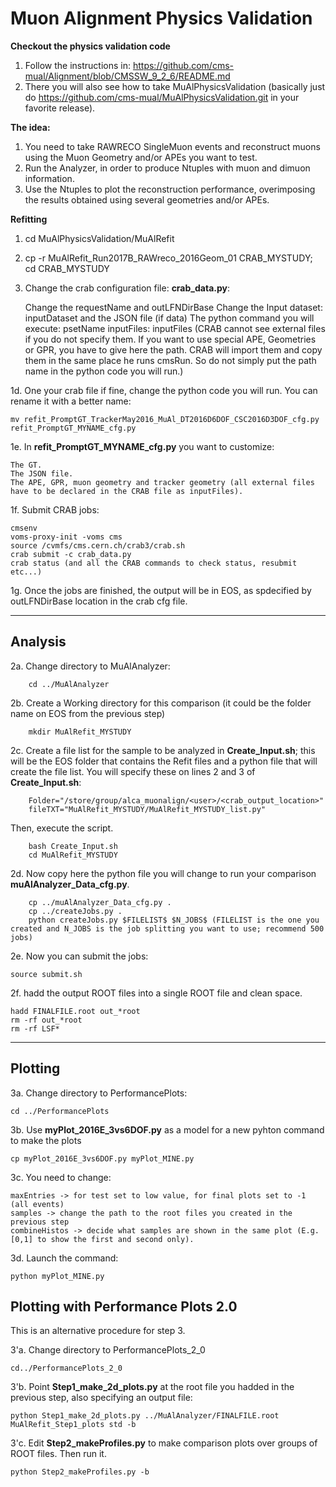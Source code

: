 # Muon Alignment Physics Validation

**Checkout the physics validation code**
1. Follow the instructions in: https://github.com/cms-mual/Alignment/blob/CMSSW_9_2_6/README.md
2. There you will also see how to take MuAlPhysicsValidation (basically just do https://github.com/cms-mual/MuAlPhysicsValidation.git in your favorite release).

**The idea:**
1. You need to take RAWRECO SingleMuon events and reconstruct muons using the Muon Geometry and/or APEs you want to test.
2. Run the Analyzer, in order to produce Ntuples with muon and dimuon information.
3. Use the Ntuples to plot the reconstruction performance, overimposing the results obtained using several geometries and/or APEs.

**Refitting**

1. cd MuAlPhysicsValidation/MuAlRefit
2. cp -r MuAlRefit_Run2017B_RAWreco_2016Geom_01 CRAB_MYSTUDY; cd CRAB_MYSTUDY
3. Change the crab configuration file: **crab_data.py**:

    Change the requestName and outLFNDirBase 
    Change the Input dataset: inputDataset and the JSON file (if data)
    The python command you will execute: psetName
    inputFiles: inputFiles (CRAB cannot see external files if you do not specify them. If you want to use special APE, Geometries or GPR, you have to give here the path. CRAB will import them and copy them in the same place he runs cmsRun. So do not simply put the path name in the python code you will run.)

1d. One your crab file if fine, change the python code you will run. You can rename it with a better name:

    mv refit_PromptGT_TrackerMay2016_MuAl_DT2016D6DOF_CSC2016D3DOF_cfg.py refit_PromptGT_MYNAME_cfg.py
 
1e. In **refit_PromptGT_MYNAME_cfg.py** you want to customize:

    The GT.
    The JSON file.
    The APE, GPR, muon geometry and tracker geometry (all external files have to be declared in the CRAB file as inputFiles).

1f. Submit CRAB jobs:

    cmsenv
    voms-proxy-init -voms cms
    source /cvmfs/cms.cern.ch/crab3/crab.sh
    crab submit -c crab_data.py
    crab status (and all the CRAB commands to check status, resubmit etc...)

1g. Once the jobs are finished, the output will be in EOS, as spdecified by outLFNDirBase location in the crab cfg file.

---
## Analysis

2a. Change directory to MuAlAnalyzer:

        cd ../MuAlAnalyzer

2b. Create a Working directory for this comparison (it could be the folder name on EOS from the previous step)

        mkdir MuAlRefit_MYSTUDY

2c. Create a file list for the sample to be analyzed in **Create_Input.sh**; this will be the EOS folder that contains the Refit files and a python file that will create the file list. You will specify these on lines 2 and 3 of **Create_Input.sh**:

        Folder="/store/group/alca_muonalign/<user>/<crab_output_location>"
        fileTXT="MuAlRefit_MYSTUDY/MuAlRefit_MYSTUDY_list.py"

Then, execute the script.

        bash Create_Input.sh 
        cd MuAlRefit_MYSTUDY

2d. Now copy here the python file you will change to run your comparison **muAlAnalyzer_Data_cfg.py**.
      
        cp ../muAlAnalyzer_Data_cfg.py .
        cp ../createJobs.py .
        python createJobs.py $FILELIST$ $N_JOBS$ (FILELIST is the one you created and N_JOBS is the job splitting you want to use; recommend 500 jobs)

2e. Now you can submit the jobs:

    source submit.sh
    
2f. hadd the output ROOT files into a single ROOT file and clean space.
 
    hadd FINALFILE.root out_*root
    rm -rf out_*root
    rm -rf LSF*

---
## Plotting

3a. Change directory to PerformancePlots:

    cd ../PerformancePlots

3b. Use **myPlot_2016E_3vs6DOF.py** as a model for a new pyhton command to make the plots

    cp myPlot_2016E_3vs6DOF.py myPlot_MINE.py

3c. You need to change:
    
    maxEntries -> for test set to low value, for final plots set to -1 (all events)
    samples -> change the path to the root files you created in the previous step
    combineHistos -> decide what samples are shown in the same plot (E.g. [0,1] to show the first and second only).

3d. Launch the command:

    python myPlot_MINE.py

## Plotting with Performance Plots 2.0
This is an alternative procedure for step 3. 

3'a. Change directory to PerformancePlots_2_0

    cd../PerformancePlots_2_0

3'b. Point **Step1_make_2d_plots.py** at the root file you hadded in the previous step, also specifying an output file:

    python Step1_make_2d_plots.py ../MuAlAnalyzer/FINALFILE.root MuAlRefit_Step1_plots std -b

3'c. Edit **Step2_makeProfiles.py** to make comparison plots over groups of ROOT files. Then run it.

    python Step2_makeProfiles.py -b

